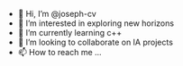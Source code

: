 - 👋 Hi, I’m @joseph-cv
- 👀 I’m interested in exploring new horizons
- 🌱 I’m currently learning c++
- 💞️ I’m looking to collaborate on IA projects
- 📫 How to reach me ...
